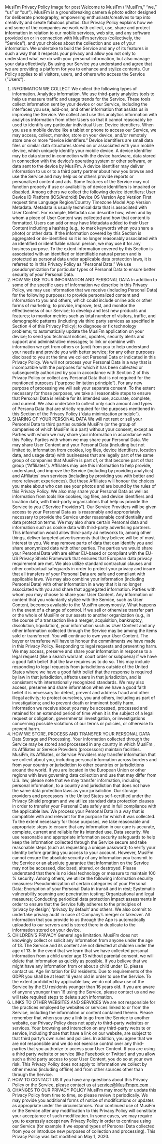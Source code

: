 MusiFm Privacy Policy
Image for post
Welcome to MusiFm (“MusiFm,” “we,” “us” or “our”). MusiFm is a groundbreaking camera & photo editor designed for deliberate photography, empowering enthusiasts/creatives to tap into creativity and create fabulous photos.
Our Privacy Policy explains how we and some of the companies we work with collect, use, share and protect information in relation to our mobile services, web site, and any software provided on or in connection with MusiFm services (collectively, the “Service”), and your choices about the collection and use of your information. We undertake to build the Service and any of its features in such a way that it respects your privacy and allow you not only to understand what we do with your personal information, but also manage your data effectively.
By using our Service you understand and agree that we are providing a platform for you to enhance and stylize contents.
Our Policy applies to all visitors, users, and others who access the Service (“Users”).
1. INFORMATION WE COLLECT
We collect the following types of information.
Analytics information. We use third-party analytics tools to help us measure traffic and usage trends for the Service. These tools collect information sent by your device or our Service, including the interfaces you use, add-ons, and other information that assists us in improving the Service. We collect and use this analytics information with analytics information from other Users so that it cannot reasonably be used to identify any particular individual User.
Device identifiers. When you use a mobile device like a tablet or phone to access our Service, we may access, collect, monitor, store on your device, and/or remotely store one or more “device identifiers.” Device identifiers are small data files or similar data structures stored on or associated with your mobile device, which uniquely identify your mobile device. A device identifier may be data stored in connection with the device hardware, data stored in connection with the device’s operating system or other software, or data sent to the device by MusiFm.
A device identifier may deliver information to us or to a third party partner about how you browse and use the Service and may help us or others provide reports or personalized content and ads. Some features of the Service may not function properly if use or availability of device identifiers is impaired or disabled.
Among others we collect the following device identifiers:
User Device ID
Platform (iOS/Android)
Device OS Version
App Version
First request time
Language
Region/Country
Timezone
Model
App Version
Metadata. Metadata is usually technical data that is associated with User Content. For example, Metadata can describe how, when and by whom a piece of User Content was collected and how that content is formatted.
Users can add or may have Metadata added to their User Content including a hashtag (e.g., to mark keywords when you share a photo) or other data.
If the information covered by this Section is aggregated or de-identified so it is no longer reasonably associated with an identified or identifiable natural person, we may use it for any business purpose. To the extent information covered by this Section is associated with an identified or identifiable natural person and is protected as personal data under applicable data protection laws, it is referred to in this Privacy Policy as “Personal Data.” We use pseudonymization for particular types of Personal Data to ensure better security of your Personal Data.
2. HOW WE USE YOUR INFORMATION AND PERSONAL DATA
In addition to some of the specific uses of information we describe in this Privacy Policy, we may use information that we receive (including Personal Data) for the following purposes:
to provide personalized content and information to you and others, which could include online ads or other forms of marketing;
to provide, improve, test, and monitor the effectiveness of our Service;
to develop and test new products and features;
to monitor metrics such as total number of visitors, traffic, and demographic patterns (including via third party services as specified in Section 4 of this Privacy Policy);
to diagnose or fix technology problems;
to automatically update the MusiFm application on your device;
to send you technical notices, updates, security alerts and support and administrative messages;
to link or combine with information we get from others or (and) from you to help understand your needs and provide you with better service;
for any other purposes disclosed to you at the time we collect Personal Data or indicated in this Privacy Policy.
We will not process your Personal Data in a way that is incompatible with the purposes for which it has been collected or subsequently authorized by you in accordance with Section 2 of this Privacy Policy or collect any Personal Data that is not required for the mentioned purposes (“purpose limitation principle”). For any new purpose of processing we will ask your separate consent. To the extent necessary for those purposes, we take all reasonable steps to ensure that Personal Data is reliable for its intended use, accurate, complete, and current. We also undertake to collect only such amount and types of Persona Data that are strictly required for the purposes mentioned in this Section of the Privacy Policy (“data minimization principle”).
3. SHARING OF YOUR PERSONAL DATA
We will not rent or sell your Personal Data to third parties outside MusiFm (or the group of companies of which MusiFm is a part) without your consent, except as Parties with whom we may share your information in accordance with this Policy.
Parties with whom we may share your Personal Data. We may share User Content and your Personal Data (including but not limited to, information from cookies, log files, device identifiers, location data, and usage data) with businesses that are legally part of the same group of companies that MusiFm is part of, or that become part of that group (“Affiliates”). Affiliates may use this information to help provide, understand, and improve the Service (including by providing analytics) and Affiliates’ own services (including by providing you with better and more relevant experiences). But these Affiliates will honour the choices you make about who can see your photos and are bound by the rules of this Privacy Policy.
We also may share your Personal Data as well as information from tools like cookies, log files, and device identifiers and location data, with third-party organizations that help us provide the Service to you (“Service Providers”). Our Service Providers will be given access to your Personal Data as is reasonably and appropriately necessary to provide the Service under reasonable confidentiality and data protection terms.
We may also share certain Personal data and information such as cookie data with third-party advertising partners. This information would allow third-party ad networks to, among other things, deliver targeted advertisements that they believe will be of most interest to you.
We may remove parts of data that can identify you and share anonymized data with other parties.
The parties we would share your Personal Data with are either EU-based or compliant with the EU-US Privacy Shield Framework that ensures that European data privacy requirement are met. We also utilize standard contractual clauses and other contractual safeguards in order to protect your privacy and insure that all transfers of your Personal Data are safe and compliant with applicable laws.
We may also combine your information (including Personal Data) with other information in a way that it is no longer associated with you and share that aggregated information.
Parties with whom you may choose to share your User Content. Any information or content that you voluntarily stylize with the Service, such as User Content, becomes available to the MusiFm anonymously.
What happens in the event of a change of control. If we sell or otherwise transfer part or the whole of MusiFm or our assets to another organization (e.g., in the course of a transaction like a merger, acquisition, bankruptcy, dissolution, liquidation), your information such as User Content and any other information collected through the Service may be among the items sold or transferred. You will continue to own your User Content. The buyer or transferee will have to honour the commitments we have made in this Privacy Policy.
Responding to legal requests and preventing harm. We may access, preserve and share your information in response to a legal request (like a search warrant, court order or subpoena) if we have a good faith belief that the law requires us to do so. This may include responding to legal requests from jurisdictions outside of the United States where we have a good faith belief that the response is required by law in that jurisdiction, affects users in that jurisdiction, and is consistent with internationally recognized standards. We may also access, preserve and share information when we have a good faith belief it is necessary to: detect, prevent and address fraud and other illegal activity; to protect ourselves, you and others, including as part of investigations; and to prevent death or imminent bodily harm. Information we receive about you may be accessed, processed and retained for an extended period of time when it is the subject of a legal request or obligation, governmental investigation, or investigations concerning possible violations of our terms or policies, or otherwise to prevent harm.
4. HOW WE STORE, PROCESS AND TRANSFER YOUR PERSONAL DATA
Data Storage and Processing. Your information collected through the Service may be stored and processed in any country in which MusiFm , its Affiliates or Service Providers (processors) maintain facilities.
MusiFm, its Affiliates, or Service Providers may transfer information that we collect about you, including personal information across borders and from your country or jurisdiction to other countries or jurisdictions around the world. If you are located in the European Union or other regions with laws governing data collection and use that may differ from U.S. law, please note that we may transfer information, including personal information, to a country and jurisdiction that does not have the same data protection laws as your jurisdiction. Our storage providers and processors in the United States self-certified under the Privacy Shield program and we utilize standard data protection clauses in order to transfer your Personal Data safely and in full compliance with the applicable law.
We process your Personal Data in a way that is compatible with and relevant for the purpose for which it was collected. To the extent necessary for those purposes, we take reasonable and appropriate steps to ensure that any information in our care is accurate, complete, current and reliable for its intended use.
Data security. We use reasonable and appropriate information security safeguards to help keep the information collected through the Service secure and take reasonable steps (such as requesting a unique password) to verify your identity before granting you access to your account. However, MusiFm cannot ensure the absolute security of any information you transmit to the Service or an absolute guarantee that information on the Service may not be accessed, disclosed, altered, or destroyed. Please understand that there is no ideal technology or measure to maintain 100 % security. Among others, we utilize the following information security measures:
Pseudominization of certain categories of your Personal Data;
Encryption of your Personal Data in transit and in rest;
Systematic vulnerability scanning and penetration testing;
Organizational and legal measures;
Conducting periodical data protection impact assessments in order to ensure that the Service fully adheres to the principles of ‘privacy by design’, ‘privacy by default’ and others. We also commit to undertake privacy audit in case of Company’s merger or takeover.
All information that you provide to us through the App is automatically uploaded to our servers and is stored there in duplicate to the information stored on your device.
5. CHILDREN’S PRIVACY
General age limitation. MusiFm does not knowingly collect or solicit any information from anyone under the age of 13. The Service and its content are not directed at children under the age of 13. In the event that we learn that we have collected personal information from a child under age 13 without parental consent, we will delete that information as quickly as possible. If you believe that we might have any information from or about a child under 13, please contact us.
Age limitation for EU residents. Due to requirements of the GDPR you shall be at least 16 years old in order to use the Service. To the extent prohibited by applicable law, we do not allow use of the Service by the EU residents younger than 16 years old. If you are aware of anyone younger than 16 using the Service, please contact us and we will take required steps to delete such information.
6. LINKS TO OTHER WEBSITES AND SERVICES
We are not responsible for the practices employed by websites or services linked to or from the Service, including the information or content contained therein. Please remember that when you use a link to go from the Service to another website, our Privacy Policy does not apply to third-party websites or services. Your browsing and interaction on any third-party website or service, including those that have a link on our website, are subject to that third party’s own rules and policies. In addition, you agree that we are not responsible and we do not exercise control over any third-parties that you authorize to access your User Content. If you are using a third party website or service (like Facebook or Twitter) and you allow such a third party access to your User Content, you do so at your own risk. This Privacy Policy does not apply to information we collect by other means (including offline) and from other sources other than through the Service.
7. HOW TO CONTACT US
If you have any questions about this Privacy Policy or the Service, please contact us at service@MusiFmpro.com .
8. CHANGES TO OUR PRIVACY POLICY
MusiFm may modify or update this Privacy Policy from time to time, so please review it periodically. We may provide you additional forms of notice of modifications or updates as appropriate under the circumstances. Your continued use of MusiFm or the Service after any modification to this Privacy Policy will constitute your acceptance of such modification. In some cases, we may require you to expressly accept new Privacy Policy in order to continue using our Service (for example if we expand types of Personal Data collected from you or introduce new purposes of collection and processing).
This Privacy Policy was last modified on May 1, 2020.
